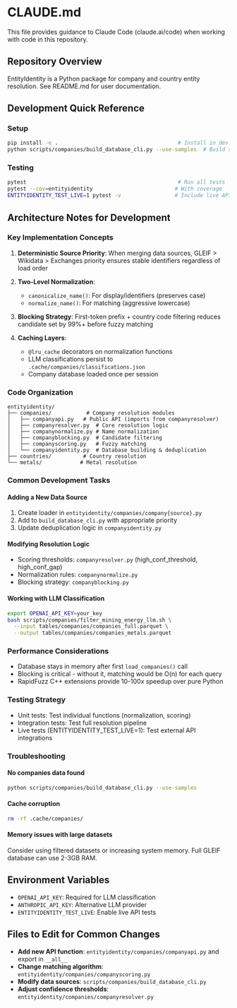 # CLAUDE.md

This file provides guidance to Claude Code (claude.ai/code) when working with code in this repository.

## Repository Overview

EntityIdentity is a Python package for company and country entity resolution. See README.md for user documentation.

## Development Quick Reference

### Setup
```bash
pip install -e .                                      # Install in dev mode
python scripts/companies/build_database_cli.py --use-samples  # Build sample DB
```

### Testing
```bash
pytest                                                # Run all tests
pytest --cov=entityidentity                          # With coverage
ENTITYIDENTITY_TEST_LIVE=1 pytest -v                 # Include live API tests
```

## Architecture Notes for Development

### Key Implementation Concepts

1. **Deterministic Source Priority**: When merging data sources, GLEIF > Wikidata > Exchanges priority ensures stable identifiers regardless of load order

2. **Two-Level Normalization**:
   - `canonicalize_name()`: For display/identifiers (preserves case)
   - `normalize_name()`: For matching (aggressive lowercase)

3. **Blocking Strategy**: First-token prefix + country code filtering reduces candidate set by 99%+ before fuzzy matching

4. **Caching Layers**:
   - `@lru_cache` decorators on normalization functions
   - LLM classifications persist to `.cache/companies/classifications.json`
   - Company database loaded once per session

### Code Organization

```
entityidentity/
├── companies/           # Company resolution modules
│   ├── companyapi.py   # Public API (imports from companyresolver)
│   ├── companyresolver.py  # Core resolution logic
│   ├── companynormalize.py # Name normalization
│   ├── companyblocking.py  # Candidate filtering
│   ├── companyscoring.py   # Fuzzy matching
│   └── companyidentity.py  # Database building & deduplication
├── countries/          # Country resolution
└── metals/            # Metal resolution
```

### Common Development Tasks

#### Adding a New Data Source
1. Create loader in `entityidentity/companies/company{source}.py`
2. Add to `build_database_cli.py` with appropriate priority
3. Update deduplication logic in `companyidentity.py`

#### Modifying Resolution Logic
- Scoring thresholds: `companyresolver.py` (high_conf_threshold, high_conf_gap)
- Normalization rules: `companynormalize.py`
- Blocking strategy: `companyblocking.py`

#### Working with LLM Classification
```bash
export OPENAI_API_KEY=your_key
bash scripts/companies/filter_mining_energy_llm.sh \
  --input tables/companies/companies_full.parquet \
  --output tables/companies/companies_metals.parquet
```

### Performance Considerations

- Database stays in memory after first `load_companies()` call
- Blocking is critical - without it, matching would be O(n) for each query
- RapidFuzz C++ extensions provide 10-100x speedup over pure Python

### Testing Strategy

- Unit tests: Test individual functions (normalization, scoring)
- Integration tests: Test full resolution pipeline
- Live tests (ENTITYIDENTITY_TEST_LIVE=1): Test external API integrations

### Troubleshooting

#### No companies data found
```bash
python scripts/companies/build_database_cli.py --use-samples
```

#### Cache corruption
```bash
rm -rf .cache/companies/
```

#### Memory issues with large datasets
Consider using filtered datasets or increasing system memory. Full GLEIF database can use 2-3GB RAM.

## Environment Variables

- `OPENAI_API_KEY`: Required for LLM classification
- `ANTHROPIC_API_KEY`: Alternative LLM provider
- `ENTITYIDENTITY_TEST_LIVE`: Enable live API tests

## Files to Edit for Common Changes

- **Add new API function**: `entityidentity/companies/companyapi.py` and export in `__all__`
- **Change matching algorithm**: `entityidentity/companies/companyscoring.py`
- **Modify data sources**: `scripts/companies/build_database_cli.py`
- **Adjust confidence thresholds**: `entityidentity/companies/companyresolver.py`